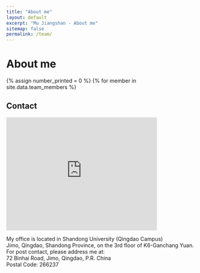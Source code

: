 ```yaml
---
title: "About me"
layout: default
excerpt: "Mu Jiangshan - About me"
sitemap: false
permalink: /team/
---
```


# About me

<style>
/* 居中整个内容 */
.row {
  max-width: 900px;
  margin: 2rem auto;
}

/* 卡片整体排版优化 */
.card.mb-3.border-0 {
  display: flex;
  align-items: center;
  padding: 1rem;
  gap: 1.5rem;
  box-shadow: 0 0 8px rgba(0,0,0,0.05);
  border-radius: 8px;
}

/* 头像样式 */
.card .img-fluid {
  max-width: 200px;
  height: auto;
  border-radius: 8px;
}

/* 姓名和职称样式 */
.card-title {
  margin-bottom: 0.25rem;
  font-size: 1.5rem;
  font-weight: bold;
}

.card-subtitle {
  margin-bottom: 0.75rem;
  font-size: 1.1rem;
  color: #555;
}

/* 邮箱链接样式 */
.card-text a {
  color: #0645AD;
  text-decoration: none;
}
.card-text a:hover {
  text-decoration: underline;
}

/* Bio文字排版优化 */
.card + p small {
  font-size: 1rem;
  line-height: 1.5;
  color: #333;
  display: block;
  margin: 1rem auto 0 auto;
  max-width: 900px;
  text-align: justify;
}

/* 教育经历样式 */
.card + p + ul {
  margin: 0.5rem auto 1rem auto;
  max-width: 900px;
  font-size: 1rem;
  color: #444;
  padding-left: 1.5rem;
}
</style>

{% assign number_printed = 0 %}
{% for member in site.data.team_members %}



## Contact

<iframe
  src="https://map.baidu.com/search/%E5%B1%B1%E4%B8%9C%E5%A4%A7%E5%AD%A6(%E9%9D%92%E5%B2%9B%E6%A0%A1%E5%8C%BA)/@13434831.265,4326352.12,16z?querytype=s&da_src=shareurl&wd=%E5%B1%B1%E4%B8%9C%E5%A4%A7%E5%AD%A6(%E9%9D%92%E5%B2%9B%E6%A0%A1%E5%8C%BA)&c=236&src=0&wd2=%E9%9D%92%E5%B2%9B%E5%B8%82%E5%8D%B3%E5%A2%A8%E5%8C%BA&pn=0&sug=1&l=12&b=(13341933.54,4254437.34;13461741.54,4315941.34)&from=webmap&biz_forward=%7B%22scaler%22:1,%22styles%22:%22pl%22%7D&sug_forward=533a74c36e163bc3b23c81fc&device_ratio=1"
  width="400"
  height="300"
  style="border:0;"
  allowfullscreen=""
  loading="lazy"
  referrerpolicy="no-referrer-when-downgrade">
</iframe>

<p>
My office is located in Shandong University (Qingdao Campus)<br />
Jimo, Qingdao, Shandong Province, on the 3rd floor of K6-Ganchang Yuan.<br />
For post contact, please address me at:<br />
72 Binhai Road, Jimo, Qingdao, P.R. China<br />
Postal Code: 266237
</p>
